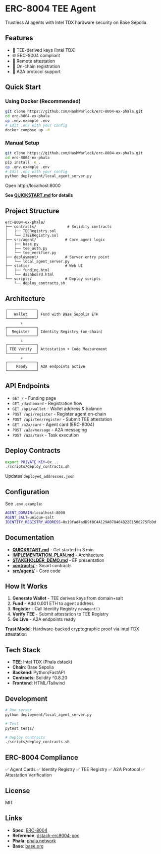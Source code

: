 # ERC-8004 TEE Agent

Trustless AI agents with Intel TDX hardware security on Base Sepolia.

## Features

- 🔐 TEE-derived keys (Intel TDX)
- 🌐 ERC-8004 compliant
- 📜 Remote attestation
- 🔗 On-chain registration
- 🤖 A2A protocol support

## Quick Start

### Using Docker (Recommended)

```bash
git clone https://github.com/HashWarlock/erc-8004-ex-phala.git
cd erc-8004-ex-phala
cp .env.example .env
# Edit .env with your config
docker compose up -d
```

### Manual Setup

```bash
git clone https://github.com/HashWarlock/erc-8004-ex-phala.git
cd erc-8004-ex-phala
pip install -e .
cp .env.example .env
# Edit .env with your config
python deployment/local_agent_server.py
```

Open http://localhost:8000

**See [QUICKSTART.md](QUICKSTART.md) for details**

## Project Structure

```
erc-8004-ex-phala/
├── contracts/              # Solidity contracts
│   ├── TEERegistry.sol
│   └── ITEERegistry.sol
├── src/agent/             # Core agent logic
│   ├── base.py
│   ├── tee_auth.py
│   └── tee_verifier.py
├── deployment/            # Server entry point
│   └── local_agent_server.py
├── static/                # Web UI
│   ├── funding.html
│   └── dashboard.html
└── scripts/               # Deploy scripts
    └── deploy_contracts.sh
```

## Architecture

```
┌─────────────┐
│   Wallet    │ Fund with Base Sepolia ETH
└─────────────┘
       ↓
┌─────────────┐
│  Register   │ Identity Registry (on-chain)
└─────────────┘
       ↓
┌─────────────┐
│ TEE Verify  │ Attestation + Code Measurement
└─────────────┘
       ↓
┌─────────────┐
│    Ready    │ A2A endpoints active
└─────────────┘
```

## API Endpoints

- `GET /` - Funding page
- `GET /dashboard` - Registration flow
- `GET /api/wallet` - Wallet address & balance
- `POST /api/register` - Register agent on-chain
- `POST /api/tee/register` - Submit TEE attestation
- `GET /a2a/card` - Agent card (ERC-8004)
- `POST /a2a/message` - A2A messaging
- `POST /a2a/task` - Task execution

## Deploy Contracts

```bash
export PRIVATE_KEY=0x...
./scripts/deploy_contracts.sh
```

Updates `deployed_addresses.json`

## Configuration

See `.env.example`:

```bash
AGENT_DOMAIN=localhost:8000
AGENT_SALT=unique-salt
IDENTITY_REGISTRY_ADDRESS=0x19fad4adD9f8C4A129A078464B22E1506275FbDd
```

## Documentation

- **[QUICKSTART.md](QUICKSTART.md)** - Get started in 3 min
- **[IMPLEMENTATION_PLAN.md](IMPLEMENTATION_PLAN.md)** - Architecture
- **[STAKEHOLDER_DEMO.md](STAKEHOLDER_DEMO.md)** - EF presentation
- **[contracts/](contracts/)** - Smart contracts
- **[src/agent/](src/agent/)** - Core code

## How It Works

1. **Generate Wallet** - TEE derives keys from domain+salt
2. **Fund** - Add 0.001 ETH to agent address
3. **Register** - Call Identity Registry `newAgent()`
4. **Verify TEE** - Submit attestation to TEE Registry
5. **Go Live** - A2A endpoints ready

**Trust Model**: Hardware-backed cryptographic proof via Intel TDX attestation

## Tech Stack

- **TEE**: Intel TDX (Phala dstack)
- **Chain**: Base Sepolia
- **Backend**: Python/FastAPI
- **Contracts**: Solidity ^0.8.20
- **Frontend**: HTML/Tailwind

## Development

```bash
# Run server
python deployment/local_agent_server.py

# Test
pytest tests/

# Deploy contracts
./scripts/deploy_contracts.sh
```

## ERC-8004 Compliance

✅ Agent Cards
✅ Identity Registry
✅ TEE Registry
✅ A2A Protocol
✅ Attestation Verification

## License

MIT

## Links

- **Spec**: [ERC-8004](https://eips.ethereum.org/EIPS/eip-8004)
- **Reference**: [dstack-erc8004-poc](https://github.com/h4x3rotab/dstack-erc8004-poc)
- **Phala**: [phala.network](https://phala.network)
- **Base**: [base.org](https://base.org)
